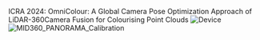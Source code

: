 ICRA 2024: OmniColour: A Global Camera Pose Optimization Approach of LiDAR-360Camera Fusion for Colourising Point Clouds
![Device](https://github.com/liubonan123/OmniColor/assets/70443582/8bc10747-1df2-4ff6-bdb3-7e31df6c1428)
![MID360_PANORAMA_Calibration](https://github.com/liubonan123/OmniColor/assets/70443582/5062f7f3-6924-4143-aaf4-5a31d04d8182)
